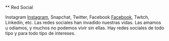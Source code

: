 ** Red Social

Instagram [Instagram](https://www.instagram.com/), Snapchat, Twitter, Facebook [Facebook](https://www.facebook.com/), Twitch, Linkedin, etc. Las redes
sociales han invadido nuestras vidas. Las amamos u odiamos, y muchos no podemos
vivir sin ellas. Hay redes sociales de todo tipo y para todo tipo de intereses. 
